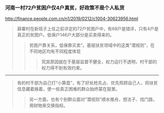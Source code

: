 ### 河南一村72户贫困户仅4户真贫，好政策不是个人私货
http://finance.people.com.cn/n1/2019/0212/c1004-30623956.html
>薛寨村在新班子上任之前评定的72户贫困户中，有68户是错评，只有4户是真正的贫困户。低保户146户大部分是买卖得来的。
>>贫困户靠关系，低保靠买卖”。基层扶贫领域中的这类“潜规则”，在不同地区均有不同程度体现
>>>究其原因就在于基层监督不健全，权力运行不透明，村干部的权力得不到有效约束。
---
>有的村干部为自己打“小算盘”，有了好处抢先占、优先照顾自己人，将扶贫信息藏着掖着，使一些真正困难的群众始终蒙在鼓里。
>>另一方面，也有个别群众面对“潜规则”顺水推舟，想法子、找门路，用财物来交换指标。